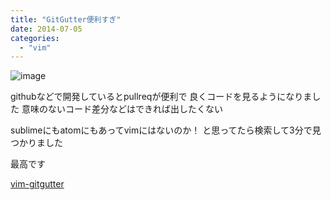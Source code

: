 ```yaml
---
title: "GitGutter便利すぎ"
date: 2014-07-05
categories:
  - "vim"
---
```


![image](http://i.gyazo.com/9dda194e4854fcbe6f09e39c99f91273.png)

githubなどで開発しているとpullreqが便利で
良くコードを見るようになりました
意味のないコード差分などはできれば出したくない

sublimeにもatomにもあってvimにはないのか！
と思ってたら検索して3分で見つかりました

最高です

[vim-gitgutter](https://github.com/airblade/vim-gitgutter)
